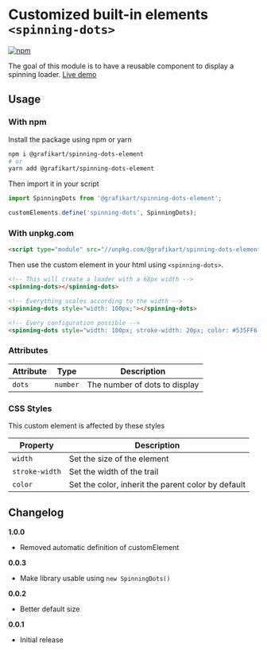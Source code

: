 # Customized built-in elements `<spinning-dots>`

[![npm](https://img.shields.io/npm/v/@grafikart/spinning-dots-element.svg)](http://npm.im/@grafikart/spinning-dots-element)

The goal of this module is to have a reusable component to display a spinning loader. [Live demo](https://grafikart.github.io/CustomElement-SpinningDots/)

## Usage

### With npm

Install the package using npm or yarn

```bash
npm i @grafikart/spinning-dots-element
# or
yarn add @grafikart/spinning-dots-element
```

Then import it in your script

```js
import SpinningDots from '@grafikart/spinning-dots-element';

customElements.define('spinning-dots', SpinningDots);
```

### With unpkg.com

```html
<script type="module" src="//unpkg.com/@grafikart/spinning-dots-element"></script>
```

Then use the custom element in your html using `<spinning-dots>`.

```html
<!-- This will create a loader with a 68px width -->
<spinning-dots></spinning-dots>

<!-- Everything scales according to the width -->
<spinning-dots style="width: 100px;"></spinning-dots>

<!-- Every configuration possible -->
<spinning-dots style="width: 100px; stroke-width: 20px; color: #535FF6;" dots="8"></spinning-dots>
```

### Attributes

| Attribute | Type     | Description                   |
| --------- | -------- | ----------------------------- |
| `dots`    | `number` | The number of dots to display |

### CSS Styles

This custom element is affected by these styles

| Property       | Description                                        |
| -------------- | -------------------------------------------------- |
| `width`        | Set the size of the element                        |
| `stroke-width` | Set the width of the trail                         |
| `color`        | Set the color, inherit the parent color by default |

## Changelog

**1.0.0**

- Removed automatic definition of customElement

**0.0.3**

- Make library usable using `new SpinningDots()`

**0.0.2**

- Better default size

**0.0.1**

- Initial release
